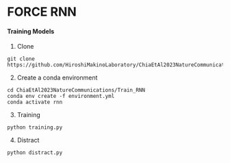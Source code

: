 # FORCE RNN

#### Training Models

1. Clone
```
git clone https://github.com/HiroshiMakinoLaboratory/ChiaEtAl2023NatureCommunications.git
```

2. Create a conda environment
```
cd ChiaEtAl2023NatureCommunications/Train_RNN
conda env create -f environment.yml
conda activate rnn
```

3. Training
```
python training.py
```

4. Distract
```
python distract.py
```
